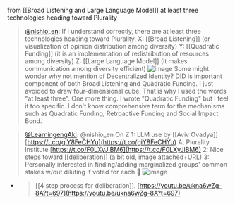 
from [[Broad Listening and Large Language Model]]
at least three technologies heading toward Plurality
> [@nishio_en](https://twitter.com/nishio_en/status/1651052732571328512?s=20):
>  If I understand correctly, there are at least three technologies heading toward Plurality.
>  X: [[Broad Listening]] (or visualization of opinion distribution among diversity)
>  Y: [[Quadratic Funding]] (it is an implementation of redistribution of resources among diversity)
>  Z: [[Large Language Model]] (it makes communication among diversity efficient)
> ![image](https://pbs.twimg.com/media/Fum2zLaakAAlYBh.jpg)
>  Some might wonder why not mention of Decentralized Identity? DID is important component of both Broad Listening and Quadratic Funding. I just avoided to draw four-dimensional cube. That is why I used the words "at least three".
>  One more thing. I wrote "Quadratic Funding" but I feel it too specific. I don't know comprehensive term for the mechanisms such as Quadratic Funding, Retroactive Funding and Social Impact Bond.

> [@LearningengAki](https://twitter.com/LearningengAki/status/1651083826964365313?s=20): @nishio_en On Z
> 1: LLM use by [[Aviv Ovadya]]
> [https://t.co/giY8FeCHYu](https://t.co/giY8FeCHYu)
> At Plurality Institute
> [https://t.co/F0LXyJiBM6](https://t.co/F0LXyJiBM6)
> 2: Nice steps toward [[deliberation]] (a bit old, image attached+URL)
> 3: Personally interested in finding/adding marginalized groups' common stakes w/out diluting if voted for each
> 🖖
> ![image](https://pbs.twimg.com/media/FunR7HoacAIWGd0.jpg)
- > [[4 step process for deliberation]].  [https://youtu.be/ukna6wZg-8A?t=697](https://youtu.be/ukna6wZg-8A?t=697)
